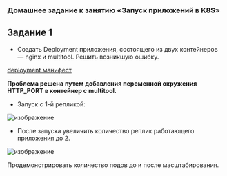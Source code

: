 ### Домашнее задание к занятию «Запуск приложений в K8S»
## Задание 1
  - Создать Deployment приложения, состоящего из двух контейнеров — nginx и multitool. Решить возникшую ошибку.

[deployment манифест](deployment.yaml)

<b> Проблема решена путем добавления переменной окружения HTTP_PORT в контейнер с multitool. </b>

  - Запуск с 1-й репликой:
    
  ![изображение](https://github.com/user-attachments/assets/8a8f4153-540a-4f13-94b1-c4168b9cbef4)

  
  - После запуска увеличить количество реплик работающего приложения до 2.

![изображение](https://github.com/user-attachments/assets/6c68b96b-5d5c-4232-aef1-fd8d8adc9ab1)



Продемонстрировать количество подов до и после масштабирования.
    

